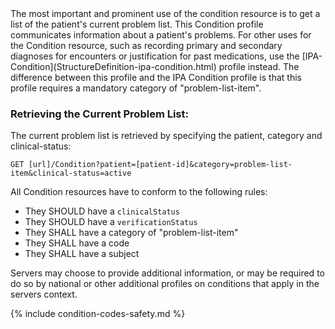 <div class="bg-success" markdown="1">
The most important and prominent use of the condition resource is to get a list of the patient's current problem list. This Condition profile communicates information about a patient's problems. For other uses for the Condition resource, such as recording primary and secondary diagnoses for encounters or justification for past medications, use the [IPA-Condition](StructureDefinition-ipa-condition.html) profile instead. The difference between this profile and the IPA Condition profile is that this profile requires a mandatory category of "problem-list-item".

### Retrieving the Current Problem List:

The current problem list is retrieved by specifying the patient, category and  clinical-status:

```GET [url]/Condition?patient=[patient-id]&category=problem-list-item&clinical-status=active```

All Condition resources have to conform to the following rules:

* They SHOULD have a ```clinicalStatus```
* They SHOULD have a ```verificationStatus```
* They SHALL have a category of "problem-list-item"
* They SHALL have a code 
* They SHALL have a subject

Servers may choose to provide additional information, or may be required to do so by national or other additional 
profiles on conditions that apply in the servers context. 
</div><!-- new-content -->

{% include condition-codes-safety.md %}